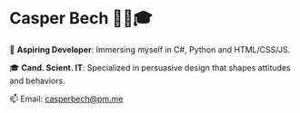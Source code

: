 <!-- GitHub Profile README - Persuasive Technology -->

# Casper Bech 👨‍💻🎓

🚀 **Aspiring Developer**: Immersing myself in C#, Python and HTML/CSS/JS.

🎓 **Cand. Scient. IT**: Specialized in persuasive design that shapes attitudes and behaviors.

📫 Email: [casperbech@pm.me](mailto:casperbech@pm.me)


